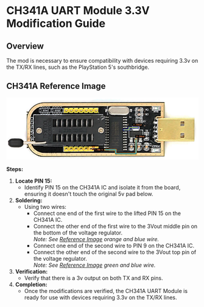 # CH341A UART Module 3.3V Modification Guide

## Overview
The mod is necessary to ensure compatibility with devices requiring 3.3v on the TX/RX lines, such as the PlayStation 5's southbridge.

## CH341A Reference Image

![CH341A_3v3_Mod](/assets/img/uart/CH341A_3_3VMod.webp)

**Steps:**

1.  **Locate PIN 15:**
    *   Identify PIN 15 on the CH341A IC and isolate it from the board, ensuring it doesn't touch the original 5v pad below.
2.  **Soldering:**    
    *   Using two wires:
        * Connect one end of the first wire to the lifted PIN 15 on the CH341A IC.
        * Connect the other end of the first wire to the 3Vout middle pin on the bottom of the voltage regulator.  
        *Note: See [Reference Image](#ch341a-reference-image) orange and blue wire.*
        * Connect one end of the second wire to PIN 9 on the CH341A IC.
        * Connect the other end of the second wire to the 3Vout top pin of the voltage regulator.  
        *Note: See [Reference Image](#ch341a-reference-image) green and blue wire.*
3.  **Verification:**    
    *   Verify that there is a 3v output on both TX and RX pins.
4.  **Completion:**    
    *   Once the modifications are verified, the CH341A UART Module is ready for use with devices requiring 3.3v on the TX/RX lines.
